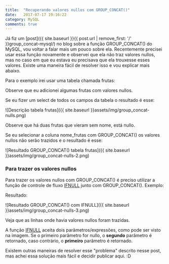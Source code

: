 ```yaml
---
title:  "Recuperando valores nullos com GROUP_CONCAT()"
date:   2017-07-17 19:16:22
category: MySQL
comments: true
---
```


Já fiz um [post]({{ site.baseurl }}{{ post.url | remove_first: '/' }}group_concat-mysql/) no blog sobre a função <span class="code">GROUP_CONCAT()</span> do MySQL, vou voltar a falar mais um pouco sobre ela. Recentemente precisei usar essa função novamente e observei que ela não traz valores nullos, mas no caso em que eu estava eu precisava que ela trouxesse esses valores. Existe uma maneira fácil de resolver isso e vou explicar mais abaixo. 

Para o exemplo irei usar uma tabela chamada <span class="code">frutas</span>:

<script src="https://gist.github.com/LeandroLS/2c6fd57c35c2ede05c553b87418b0677.js"></script>

Observe que eu adicionei algumas frutas com valores nullos.

Se eu fizer um select de todos os campos da tabela o resultado é esse:

![Descrição tabela frutas]({{ site.baseurl }}assets/img/group_concat-nulls.png)

Observe que há duas frutas que vieram sem nome, está nullo. 

Se eu selecionar a coluna <span class="code">nome_frutas</span> com <span class="code">GROUP_CONCAT()</span> os valores nullos não serão trazidos e o resultado é esse:

![Resultado GROUP_CONCAT() tabela frutas]({{ site.baseurl }}assets/img/group_concat-nulls-2.png)

### Para trazer os valores nullos

Para trazer os valores nullos com <span class="code">GROUP_CONCAT()</span> é preciso utilizar a função de controle de fluxo <span class="code">[IFNULL](https://dev.mysql.com/doc/refman/5.7/en/control-flow-functions.html#function_ifnull)</span> junto com <span class="code">GROUP_CONCAT()</span>. Exemplo:

<script src="https://gist.github.com/LeandroLS/54f4cc8aa411b48eac45e4eb4c7ed29d.js"></script> 

Resultado:

![Resultado GROUP_CONCAT() com IFNULL]({{ site.baseurl }}assets/img/group_concat-nulls-3.png)

Veja que as linhas onde havia valores nullos foram trazidas.

A função <span class="code">[IFNULL](https://dev.mysql.com/doc/refman/5.7/en/control-flow-functions.html#function_ifnull)</span> aceita dois parâmetros/expressões, como pode ser visto na imagem. Se o primeiro parâmetro for nullo, o __segundo__ parâmetro é retornado, caso contrário, o __primeiro__ parâmetro é retornado. 

Existem outras maneiras de resolver esse "problema" descrito nesse post, mas achei essa solução mais fácil e decidir publicar aqui. :D






